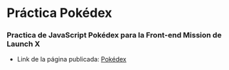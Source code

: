# Práctica Pokédex
### Practica de JavaScript Pokédex para la Front-end Mission de Launch X

* Link de la página publicada: [Pokédex](https://oscarpedroza.github.io/PracticaPokedex.github.io/)

